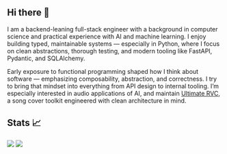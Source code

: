 ## Hi there 👋
I am a backend-leaning full-stack engineer with a background in computer science and practical experience with AI and machine learning. I enjoy building typed, maintainable systems — especially in Python, where I focus on clean abstractions, thorough testing, and modern tooling like FastAPI, Pydantic, and SQLAlchemy.

Early exposure to functional programming shaped how I think about software — emphasizing composability, abstraction, and correctness. I try to bring that mindset into everything from API design to internal tooling. I’m especially interested in audio applications of AI, and maintain [Ultimate RVC](https://github.com/JackismyShephard/ultimate-rvc), a song cover toolkit engineered with clean architecture in mind.
## Stats 📈
<a href="https://github.com/JackismyShephard/github-readme-stats"><img align="center" src="https://github-readme-stats.vercel.app/api?username=JackismyShephard&show_icons=true&include_all_commits=true&theme=default&hide_border=true" /></a> <a href="https://github.com/JackismyShephard/github-readme-stats"><img align="center" src="https://github-readme-stats.vercel.app/api/top-langs/?username=JackismyShephard&layout=compact&theme=default&hide_border=true" /></a>

<!--
**JackismyShephard/JackismyShephard** is a ✨ _special_ ✨ repository because its `README.md` (this file) appears on your GitHub profile.

Here are some ideas to get you started:

- 🔭 I’m currently working on ...
- 🌱 I’m currently learning ...
- 👯 I’m looking to collaborate on ...
- 🤔 I’m looking for help with ...
- 💬 Ask me about ...
- 📫 How to reach me: ...
- ⚡ Fun fact: ...
-->
